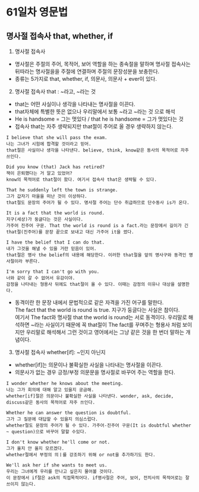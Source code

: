 # 61일차 영문법

## 명사절 접속사 that, whether, if

1. 명사절 접속사

-   명사절은 주절의 주어, 목적어, 보어 역할을 하는 종속절을 말하며 명사절 접속사는 뒤따라는 명사절을을 주절에 연결하며 주절의 문장성분을 보충한다.
-   종류는 5가지로 that, whether, if, 의문사, 의문사 + ever이 있다.

2. 명사절 접속사 that : ~라고, ~라는 것

-   that는 어떤 사실이나 생각을 나타내는 명사절을 이끈다.
-   that자체에 특별한 뜻은 없으나 우리말에서 보통 ~라고 ~라는 것 으로 해석
-   He is handsome = 그는 멋있다 / that he is handsome = 그가 멋있다는 것
-   접속사 that는 자주 생략되지만 that절이 주어로 올 경우 생략하지 않는다.

```
I believe that she will pass the exam.
나는 그녀가 시험에 합격할 것이라고 믿어.
that절은 사실이나 생각을 나타낸다. believe, think, know같은 동사의 목적어로 자주 쓰인다.

Did you know (that) Jack has retired?
잭이 은퇴했다는 거 알고 있었어?
know의 목적어로 that절이 왔다. 여기서 접속사 that은 생략될 수 있다.

That he suddenly left the town is strange.
그가 갑자기 마을을 떠난 것이 이상하다.
that절도 문장의 주어가 될 수 있다. 명사절 주어는 단수 취급하므로 단수동사 is가 온다.

It is a fact that the world is round.
지구(세상)가 둥글다는 것은 사실이다.
가주어 진주어 구문. That the world is round is a fact.라는 문장에서 길이가 긴 that절(진주어)를 문장 끝으로 보내고 대신 가주어 it을 썼다.

I have the belief that I can do that.
내가 그것을 해낼 수 있을 거란 믿음이 있어.
that절은 명사 the belief의 내용에 해당한다. 이러한 that절을 앞의 명사구와 동격인 명사절이라 부른다.

I'm sorry that I can't go with you.
너와 같이 갈 수 없어서 유감이야.
감정을 나타내는 형용사 뒤에도 that절이 올 수 있다. 이때는 감정의 이유나 대상을 설명한다.
```

-   동격이란 한 문장 내에서 문법적으로 같은 자격을 가진 어구를 말한다.  
    The fact that the world is round is true. 지구가 둥글다는 사실은 참이다.  
    여기서 The fact와 명사절 that the world is round는 서로 동격이다. 우리말로 해석하면 ~라는 사실이기 때문에 꼭 that절이 The fact를 꾸며주는 형용사 처럼 보이지만 우리말로 해석해서 그런 것이고 영어에서는 그냥 같은 것을 한 번더 말하는 개념이다.

3. 명사절 접속사 whether[if]: ~인지 아닌지

-   whether[if]는 의문이나 불확실한 사실을 나타내는 명사절을 이끈다.
-   의문사가 없는 경우 긍정/부정 의문문을 명사절로 바꾸어 주는 역할을 한다.

```
I wonder whether he knows about the meeting.
나는 그가 회의에 대해 알고 있을지 궁금해.
whether[if]절은 의문이나 불확실한 사실을 나타낸다. wonder, ask, decide, discuss같은 동사의 목적어로 자주 쓰인다.

Whether he can answer the question is doubtful.
그가 그 질문에 대답할 수 있을지 의심스럽다.
whether절도 문장의 주어가 될 수 있다. 가주어-진주어 구문(It is doubtful whether ~ question)으로 바꾸어 말할 수있다.

I don't know whether he'll come or not.
그가 올지 안 올지 모르겠다.
whether절에서 부정의 의ㅣ를 강조하기 위해 or not을 추가하기도 한다.

We'll ask her if she wants to meet us.
우리는 그녀에게 우리를 만나고 싶은지 물어볼 것이다.
이 문장에서 if절은 ask의 직접목적어다. if명사절은 주어, 보어, 전치사의 목적어로는 잘 쓰이지 않는다.
```
